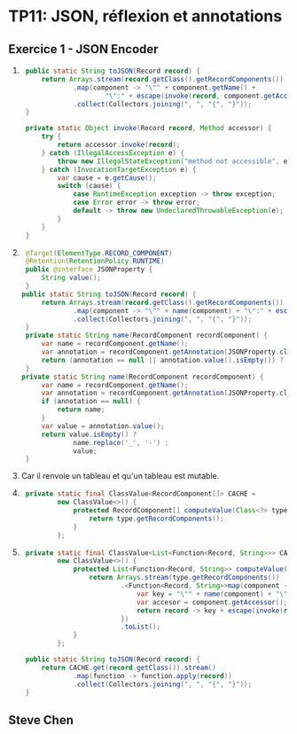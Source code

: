 # TP11:  JSON, réflexion et annotations 

## Exercice 1 - JSON Encoder

1. ````java
    public static String toJSON(Record record) {
        return Arrays.stream(record.getClass().getRecordComponents())
                .map(component -> "\"" + component.getName() +
                        "\":" + escape(invoke(record, component.getAccessor())))
                .collect(Collectors.joining(", ", "{", "}"));
    }

    private static Object invoke(Record record, Method accessor) {
        try {
            return accessor.invoke(record);
        } catch (IllegalAccessException e) {
            throw new IllegalStateException("method not accessible", e);
        } catch (InvocationTargetException e) {
            var cause = e.getCause();
            switch (cause) {
                case RuntimeException exception -> throw exception;
                case Error error -> throw error;
                default -> throw new UndeclaredThrowableException(e);
            }
        }
    }

2. ````java
    @Target(ElementType.RECORD_COMPONENT)
    @Retention(RetentionPolicy.RUNTIME)
    public @interface JSONProperty {
        String value();
    }
   public static String toJSON(Record record) {
        return Arrays.stream(record.getClass().getRecordComponents())
                .map(component -> "\"" + name(component) + "\":" + escape(invoke(record, component.getAccessor())))
                .collect(Collectors.joining(", ", "{", "}"));
    }
    private static String name(RecordComponent recordComponent) {
        var name = recordComponent.getName();
        var annotation = recordComponent.getAnnotation(JSONProperty.class);
        return (annotation == null || annotation.value().isEmpty()) ? name : annotation.value();
    }
   private static String name(RecordComponent recordComponent) {
        var name = recordComponent.getName();
        var annotation = recordComponent.getAnnotation(JSONProperty.class);
        if (annotation == null) {
            return name;
        }
        var value = annotation.value();
        return value.isEmpty() ?
                name.replace('_', '-') :
                value;
    }

3. Car il renvoie un tableau et qu'un tableau est mutable.

4. ````java
    private static final ClassValue<RecordComponent[]> CACHE =
            new ClassValue<>() {
                protected RecordComponent[] computeValue(Class<?> type) {
                    return type.getRecordComponents();
                }
            };

5. ````java
    private static final ClassValue<List<Function<Record, String>>> CACHE =
            new ClassValue<>() {
                protected List<Function<Record, String>> computeValue(Class<?> type) {
                    return Arrays.stream(type.getRecordComponents())
                            .<Function<Record, String>>map(component -> {
                                var key = "\"" + name(component) + "\":";
                                var accesor = component.getAccessor();
                                return record -> key + escape(invoke(record, accesor));
                            })
                            .toList();
                }
            };

    public static String toJSON(Record record) {
        return CACHE.get(record.getClass()).stream()
                .map(function -> function.apply(record))
                .collect(Collectors.joining(", ", "{", "}"));
    }

## Steve Chen